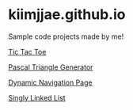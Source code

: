 # kiimjjae.github.io
Sample code projects made by me!


<a href="https://codepen.io/kiimjjae/pen/zYvpmer">Tic Tac Toe</a>

<a href="https://codepen.io/kiimjjae/pen/vYLBWjB">Pascal Triangle Generator</a>

<a href="https://codepen.io/kiimjjae/pen/LYGeKQK">Dynamic Navigation Page</a>

<a href="https://github.com/kiimjjae/kiimjjae.github.io/blob/master/SinglyLinkedList/SinglyLinkedList.js">Singly Linked List</a>
